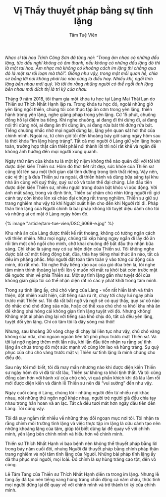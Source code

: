 ﻿---
title: Vị Thầy thuyết pháp bằng sự tĩnh lặng
author: Tâm Tuệ Viên
---

*Nhạc sĩ tài hoa Trịnh Công Sơn đã từng nói: “Trong âm nhạc có những dấu lặng, tức dấu nghỉ không có âm thanh, nếu không có những dấu lặng đó thì là một tai họa. Âm nhạc mà không có khoảng cách im lặng thì chẳng qua đó là một sự rối loạn mà thôi”. Giống như vậy, trong một mối quan hệ, chia sẻ bằng lời nói không phải lúc nào cũng là điều hay. Nhiều khi, ngồi tĩnh lặng bên nhau mới quý. Và tôi tin rằng những người có thể ngồi tĩnh lặng bên nhau mới đích thị là tri kỷ của nhau.*

Tháng 9 năm 2018, tôi tham gia một khóa tu học tại Làng Mai Thái Lan do Thiền sư Thích Nhất Hạnh lập ra. Trong khóa tu học đó, ngoài những giờ yên lặng ngồi thiền, chúng tôi còn thực tập ăn cơm trong yên lặng, thiền hành trong yên lặng, nghe giảng pháp trong yên lặng. Cứ 15 phút, chuông đồng hồ lại điểm ba tiếng. Khi nghe chuông, ai đang đi thì dừng đi, ai đang nói thì dừng nói, ai đang ăn thì dừng ăn, ai đang rửa bát thì dừng rửa bát. Tiếng chuông nhắc nhở mọi người dừng lại, lặng yên quan sát hơi thở của chính mình. Ngoài ra, từ chín giờ tối đến khoảng bảy giờ sáng ngày hôm sau là thời khóa “Im lặng hùng tráng”. Tất cả mọi người ở Làng giữ yên lặng hoàn toàn, trường hợp thật cần thiết phải nói thành lời thì nói rất khẽ và ngắn để không ảnh hưởng đến mọi người xung quanh. 

Ngày thứ năm của khóa tu là một kỷ niệm không thể nào quên đối với tôi khi được diện kiến Thiền sư. Hôm đó thời tiết rất đẹp, sức khỏe của Thiền sư cũng tốt lên sau một thời gian dài tĩnh dưỡng trong tịnh thất riêng. Vậy nên, các vị thị giả đưa Thiền sư ra ngoài, đi thiền hành và dùng bữa sáng tại khu nhà ăn cùng với quý thầy, quý sư cô và toàn thể đại chúng. Lần đầu tiên được diện kiến Thiền sư, nhiều người trong đoàn bật khóc vì xúc động. Với ánh mắt sáng, trong và định tĩnh, Thiền sư chăm chú nhìn từng người rồi giơ cánh tay còn khỏe lên xá chào đại chúng rất trang nghiêm. Thiền sư giữ sự trang nghiêm như vậy từ khi Người xuất hiện cho đến khi Người rời đi. Pháp thân tĩnh lặng của Người chính là bài pháp không lời tuyệt diệu dành cho tôi và những ai có mặt ở Làng ngày hôm đó.

{% image "article/tam-tue-vien/DSC_6069-e.jpg" %}

Khu nhà ăn của Làng được thiết kế rất thoáng, không có tường ngăn cách với thiên nhiên. Như mọi ngày, chúng tôi xếp hàng ngay ngắn đi lấy đồ ăn rồi tìm một chỗ ngồi cho mình, chờ khai chuông để bắt đầu thọ nhận bữa sáng. Chỉ khác là sáng nay có sự hiện diện của Thiền sư. Tôi không nghe được bất cứ một tiếng động bát, đũa, thìa hay tiếng nhai thức ăn nào, tất cả đều im phăng phắc. Mọi người đặt toàn tâm toàn ý vào từng cử động của mình, dù rất nhỏ. Tôi nghe thấy tiếng xào xạc của gió đùa trên lá, tôi nghe tâm mình thỉnh thoảng lại trồi lên ý muốn rời mắt ra khỏi bát cơm trước mặt để ngước nhìn về phía Thiền sư. Một sự tĩnh lặng gần như tuyệt đối của không gian giúp tôi có thể nhận diện rất rõ các ý phát khởi trong tâm mình. 

Trong sự tĩnh lặng ấy, chú chó vàng của Làng - vốn rất hiền lành và thân thiện, đột nhiên xuất hiện, cất tiếng sủa rú rít, chạy tới chạy lui ngay phía trước mặt Thiền sư. Tôi đã rất bất ngờ và ngỡ sẽ có quý thầy, quý sư cô nào đó nhắc chú chó đừng sủa nữa, hoặc có thể xua chú chó ra khỏi khu nhà ăn để không phá hỏng cái không gian tĩnh lặng tuyệt vời đó. Nhưng không! Không một ai phản ứng lại với tiếng sủa khó chịu đó, tất cả đều yên lặng, tuyệt đối yên lặng. Chỉ có tâm tôi là dậy sóng mà thôi!

Nhưng, sau khoảng 30 vòng chạy đi chạy lại liên tục như vậy, chú chó vàng không sủa nữa, chú ngoan ngoãn tiến tới phủ phục trước mặt Thiền sư. Và tôi lại ngỡ ngàng thêm một lần nữa, khi lần đầu tiên nhận ra rằng sự tĩnh lặng ẩn chứa trong đó một sức mạnh vô cùng lớn lao và hùng tráng. Sự quỳ phục của chú chó vàng trước mặt vị Thiền sư tĩnh lặng là minh chứng cho điều đó.

Sau này tôi mới biết, tôi đã may mắn nhường nào khi được diện kiến Thiền sư ngày hôm đó vì đã từ rất lâu, Thiền sư không ra khỏi tịnh thất. Và tôi cũng đồng  cảm hơn với hành xử của chú chó, vì quá phấn khích khi đã lâu lắm rồi mới được diện kiến và đảnh lễ Thiền sư nên đã “vui sướng” đến như vậy. 

Ngày cuối cùng ở Làng, chúng tôi - những người đến từ nhiều nơi khác nhau, nói những thứ ngôn ngữ khác nhau, người trẻ người già đều chia tay nhau trong hân hoan và an lạc. Tất cả đều tươi mát hơn ngày đầu tiên đến Làng. Tôi cũng vậy.

Tôi đã suy ngẫm rất nhiều về những thay đổi ngoạn mục nơi tôi. Tôi nhận ra rằng chính môi trường tĩnh lặng và việc thực tập im lặng là cứu cánh tạo nên những khoảng lặng của tâm, giúp tôi biết dừng lại để quay về với chính mình, yên lặng bên chính mình và hiểu hơn về chính mình. 

Thiền sư Thích Nhất Hạnh vì bạo bệnh nên không thể thuyết pháp bằng lời trong bảy năm cuối đời, nhưng Người đã thuyết pháp bằng chính pháp thân trang nghiêm và nội tâm tĩnh lặng của Người. Những bài pháp tĩnh lặng ấy đã thu phục mọi người, mọi loài. Đó chính là sự hùng tráng cao tột, đến vô cùng.

Lễ Tâm Tang của Thiền sư Thích Nhất Hạnh diễn ra trong im lặng. Nhưng lễ tang ấy đã tạo nên tiếng vang hùng tráng chấn động cả năm châu, thức tỉnh mọi người dừng lại để quay về với chính mình và trở thành tri kỷ của chính mình.
